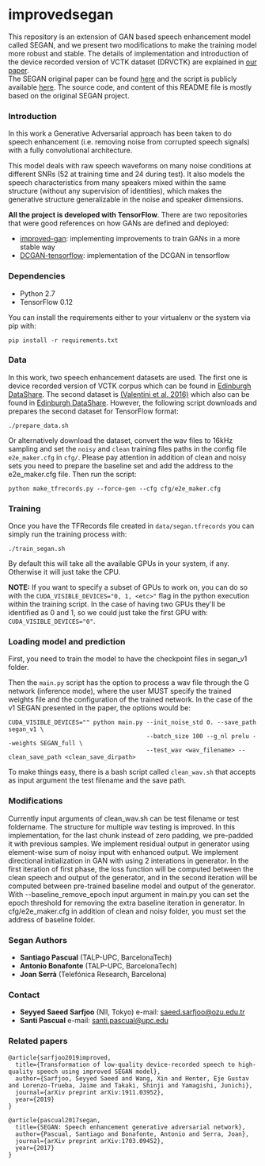 # improvedsegan
This repository is an extension of GAN based speech enhancement model called SEGAN, and we present two modifications to make the training model more robust and stable. The details of implementation and introduction of the device recorded version of VCTK dataset (DRVCTK) are explained in [our paper](http://arxiv.org/abs/1911.03952).   
The SEGAN original paper can be found [here](https://arxiv.org/abs/1703.09452) and the script is publicly available [here](https://github.com/santi-pdp/segan). The source code, and content of this README file is mostly based on the original SEGAN project. 

### Introduction

In this work a Generative Adversarial approach has been taken to do speech enhancement (i.e. removing noise from corrupted speech signals) with a fully convolutional architecture.

This model deals with raw speech waveforms on many noise conditions at different SNRs (52 at training time and 24 during test). It also models the speech characteristics from many speakers mixed within the same structure (without any supervision of identities), which makes the generative structure generalizable in the noise and speaker dimensions.

**All the project is developed with TensorFlow**. There are two repositories that were good references on how GANs are defined and deployed:

* [improved-gan](https://github.com/openai/improved-gan): implementing improvements to train GANs in a more stable way
*  [DCGAN-tensorflow](https://github.com/carpedm20/DCGAN-tensorflow): implementation of the DCGAN in tensorflow

### Dependencies

* Python 2.7
* TensorFlow 0.12

You can install the requirements either to your virtualenv or the system via pip with:

```
pip install -r requirements.txt
```

### Data

In this work, two speech enhancement datasets are used. The first one is device recorded version of VCTK corpus which can be found in [Edinburgh DataShare](https://129.215.41.53/handle/10283/3038). The second dataset is [(Valentini et al. 2016)](http://ssw9.net/papers/ssw9_PS2-4_Valentini-Botinhao.pdf) which also can be found in [Edinburgh DataShare](http://datashare.is.ed.ac.uk/handle/10283/1942). However, the following script downloads and prepares the second dataset for TensorFlow format:

```
./prepare_data.sh
```

Or alternatively download the dataset, convert the wav files to 16kHz sampling and set the `noisy` and `clean` training files paths in the config file `e2e_maker.cfg` in `cfg/`. Please pay attention in addition of clean and noisy sets you need to prepare the baseline set and add the address to the e2e_maker.cfg file. Then run the script:

```
python make_tfrecords.py --force-gen --cfg cfg/e2e_maker.cfg
```

### Training

Once you have the TFRecords file created in `data/segan.tfrecords` you can simply run the training process with:

```
./train_segan.sh
```

By default this will take all the available GPUs in your system, if any. Otherwise it will just take the CPU.

**NOTE:** If you want to specify a subset of GPUs to work on, you can do so with the `CUDA_VISIBLE_DEVICES="0, 1, <etc>"` flag in the python execution within the training script. In the case of having two GPUs they'll be identified as 0 and 1, so we could just take the first GPU with: `CUDA_VISIBLE_DEVICES="0"`.


### Loading model and prediction

First, you need to train the model to have the checkpoint files in segan_v1 folder.

Then the `main.py` script has the option to process a wav file through the G network (inference mode), where the user MUST specify the trained weights file and the configuration of the trained network. In the case of the v1 SEGAN presented in the paper, the options would be:

```
CUDA_VISIBLE_DEVICES="" python main.py --init_noise_std 0. --save_path segan_v1 \
                                       --batch_size 100 --g_nl prelu --weights SEGAN_full \
                                       --test_wav <wav_filename> --clean_save_path <clean_save_dirpath>
```

To make things easy, there is a bash script called `clean_wav.sh` that accepts as input argument the test filename and
the save path.

### Modifications ###
Currently input arguments of clean_wav.sh can be test filename or test foldername. The structure for multiple wav testing is improved. In this implementation, for the last chunk instead of zero padding, we pre-padded it with previous samples. We implement residual output in generator using element-wise sum of noisy input with enhanced output. We implement directional initialization in GAN with using 2 interations in generator. In the first iteration of first phase, the loss function will be computed between the clean speech and output of the generator, and in the second iteration will be computed between pre-trained baseline model and output of the generator. With --baseline_remove_epoch input argument in main.py you can set the epoch threshold for removing the extra baseline iteration in generator. In cfg/e2e_maker.cfg in addition of clean and noisy folder, you must set the address of baseline folder.



### Segan Authors

* **Santiago Pascual** (TALP-UPC, BarcelonaTech)
* **Antonio Bonafonte** (TALP-UPC, BarcelonaTech)
* **Joan Serrà** (Telefónica Research, Barcelona)

### Contact

* **Seyyed Saeed Sarfjoo** (NII, Tokyo)
e-mail: saeed.sarfjoo@ozu.edu.tr
* **Santi Pascual**
e-mail: santi.pascual@upc.edu


### Related papers

```
@article{sarfjoo2019improved,
  title={Transformation of low-quality device-recorded speech to high-quality speech using improved SEGAN model},
  author={Sarfjoo, Seyyed Saeed and Wang, Xin and Henter, Eje Gustav and Lorenzo-Trueba, Jaime and Takaki, Shinji and Yamagishi, Junichi},
  journal={arXiv preprint arXiv:1911.03952},
  year={2019}
}

@article{pascual2017segan,
  title={SEGAN: Speech enhancement generative adversarial network},
  author={Pascual, Santiago and Bonafonte, Antonio and Serra, Joan},
  journal={arXiv preprint arXiv:1703.09452},
  year={2017}
}
```
